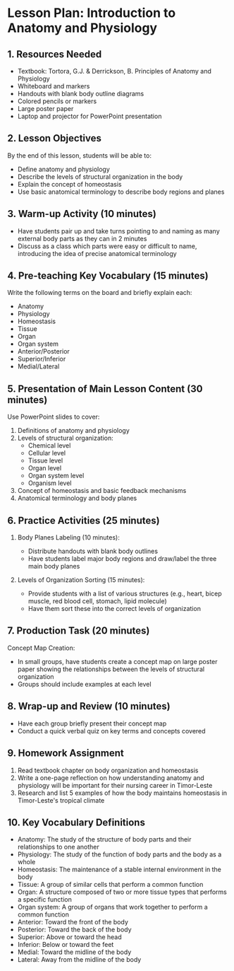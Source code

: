 # Lesson Plan: Introduction to Anatomy and Physiology

## 1. Resources Needed

- Textbook: Tortora, G.J. & Derrickson, B. Principles of Anatomy and Physiology
- Whiteboard and markers
- Handouts with blank body outline diagrams
- Colored pencils or markers
- Large poster paper
- Laptop and projector for PowerPoint presentation

## 2. Lesson Objectives

By the end of this lesson, students will be able to:
- Define anatomy and physiology
- Describe the levels of structural organization in the body
- Explain the concept of homeostasis
- Use basic anatomical terminology to describe body regions and planes

## 3. Warm-up Activity (10 minutes)

- Have students pair up and take turns pointing to and naming as many external body parts as they can in 2 minutes
- Discuss as a class which parts were easy or difficult to name, introducing the idea of precise anatomical terminology

## 4. Pre-teaching Key Vocabulary (15 minutes)

Write the following terms on the board and briefly explain each:
- Anatomy
- Physiology
- Homeostasis
- Tissue
- Organ
- Organ system
- Anterior/Posterior
- Superior/Inferior
- Medial/Lateral

## 5. Presentation of Main Lesson Content (30 minutes)

Use PowerPoint slides to cover:
1. Definitions of anatomy and physiology
2. Levels of structural organization:
   - Chemical level
   - Cellular level
   - Tissue level
   - Organ level
   - Organ system level
   - Organism level
3. Concept of homeostasis and basic feedback mechanisms
4. Anatomical terminology and body planes

## 6. Practice Activities (25 minutes)

1. Body Planes Labeling (10 minutes):
   - Distribute handouts with blank body outlines
   - Have students label major body regions and draw/label the three main body planes

2. Levels of Organization Sorting (15 minutes):
   - Provide students with a list of various structures (e.g., heart, bicep muscle, red blood cell, stomach, lipid molecule)
   - Have them sort these into the correct levels of organization

## 7. Production Task (20 minutes)

Concept Map Creation:
- In small groups, have students create a concept map on large poster paper showing the relationships between the levels of structural organization
- Groups should include examples at each level

## 8. Wrap-up and Review (10 minutes)

- Have each group briefly present their concept map
- Conduct a quick verbal quiz on key terms and concepts covered

## 9. Homework Assignment

1. Read textbook chapter on body organization and homeostasis
2. Write a one-page reflection on how understanding anatomy and physiology will be important for their nursing career in Timor-Leste
3. Research and list 5 examples of how the body maintains homeostasis in Timor-Leste's tropical climate

## 10. Key Vocabulary Definitions

- Anatomy: The study of the structure of body parts and their relationships to one another
- Physiology: The study of the function of body parts and the body as a whole
- Homeostasis: The maintenance of a stable internal environment in the body
- Tissue: A group of similar cells that perform a common function
- Organ: A structure composed of two or more tissue types that performs a specific function
- Organ system: A group of organs that work together to perform a common function
- Anterior: Toward the front of the body
- Posterior: Toward the back of the body
- Superior: Above or toward the head
- Inferior: Below or toward the feet
- Medial: Toward the midline of the body
- Lateral: Away from the midline of the body